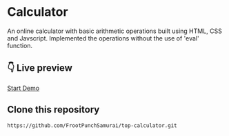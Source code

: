 # Calculator

An online calculator with basic arithmetic operations built using HTML, CSS and Javscript. Implemented the operations without the use of 'eval' function.

## :point_down: Live preview 

[Start Demo](https://frootpunchsamurai.github.io/top-calculator/)

## Clone this repository

`https://github.com/FrootPunchSamurai/top-calculator.git`



